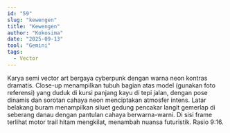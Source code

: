 ```yaml
---
id: "59"
slug: "kewengen"
title: "Kewengen"
author: "Kokosima"
date: "2025-09-13"
tool: "Gemini"
tags:
  - Vector
---
```

Karya semi vector art bergaya cyberpunk dengan warna neon kontras dramatis. Close-up menampilkan tubuh bagian atas model (gunakan foto referensi) yang duduk di kursi panjang kayu di tepi jalan, dengan pose dinamis dan sorotan cahaya neon menciptakan atmosfer intens. Latar belakang buram menampilkan siluet gedung pencakar langit gemerlap di seberang danau dengan pantulan cahaya berwarna-warni. Di sisi frame terlihat motor trail hitam mengkilat, menambah nuansa futuristik. Rasio 9:16.
